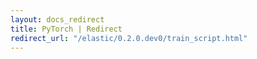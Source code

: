 ```yaml
---
layout: docs_redirect
title: PyTorch | Redirect
redirect_url: "/elastic/0.2.0.dev0/train_script.html"
---
```

